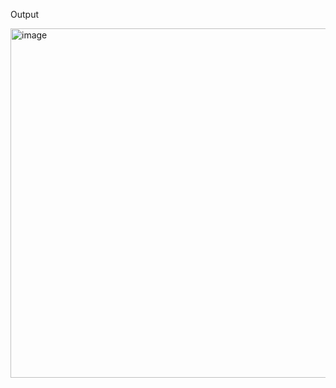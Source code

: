 Output

<img width="559" alt="image" src="https://github.com/user-attachments/assets/8e6eb665-fd7c-4c30-9cd2-9cf93a34dc2b" />
